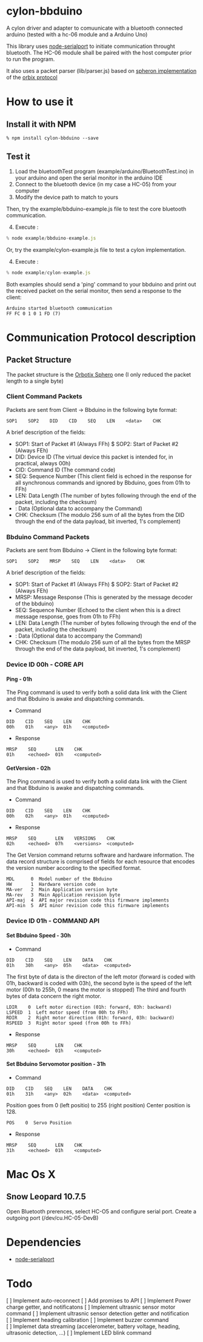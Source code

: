 # cylon-bbduino

A cylon driver and adapter to comuunicate with a bluetooth connected arduino (tested with a hc-06 module and a Arduino Uno)

This library uses [node-serialport](https://github.com/voodootikigod/node-serialport) to initiate communication throught bluetooth. The HC-06 module shall be paired with the host computer prior to run the program.

It also uses a packet parser (lib/parser.js) based on [spheron implementation](https://github.com/alchemycs/spheron) of the [orbix protocol](http://orbotixinc.github.io/Sphero-Docs/docs/sphero-api/index.html) 

# How to use it

## Install it with NPM

```
% npm install cylon-bbduino --save
```

## Test it

1. Load the bluetoothTest program (example/arduino/BluetoothTest.ino) in your arduino and open the serial monitor in the arduino IDE
2. Connect to the bluetooth device (in my case a HC-05) from your computer
3. Modify the device path to match to yours

Then, try the example/bbduino-example.js file to test the core bluetooth communication.

4. Execute :

```js
% node example/bbduino-example.js
```

Or, try the example/cylon-example.js file to test a cylon  implementation.

4. Execute :

```js
% node example/cylon-example.js
```

Both examples should send a 'ping' command to your bbduino and print out the received packet on the serial monitor, then send a response to the client:

```
Arduino started bluetooth communication
FF FC 0 1 0 1 FD (7)

```
# Communication Protocol description

## Packet Structure

The packet structure is the [Orbotix Sphero](http://orbotixinc.github.io/Sphero-Docs/docs/sphero-api/packet-structures.html) one (I only reduced the packet length to a single byte)

### Client Command Packets

Packets are sent from Client → Bbduino in the following byte format:

```
SOP1    SOP2    DID    CID    SEQ    LEN    <data>    CHK
```

A brief description of the fields:

* SOP1: Start of Packet #1 (Always FFh)
$ SOP2: Start of Packet #2 (Always FEh)
* DID: Device ID (The virtual device this packet is intended for, in practical, always 00h)
* CID: Command ID (The command code)
* SEQ: Sequence Number (This client field is echoed in the response for all synchronous commands and ignored by Bbduino, goes from 01h to FFh)
* LEN: Data Length (The number of bytes following through the end of the packet, including the checksum)
* <data>: Data (Optional data to accompany the Command)
* CHK: Checksum (The modulo 256 sum of all the bytes from the DID through the end of the data payload, bit inverted, 1's complement)

### Bbduino Command Packets

Packets are sent from Bbduino → Client in the following byte format:

```
SOP1    SOP2    MRSP    SEQ    LEN    <data>    CHK
```

A brief description of the fields:

* SOP1: Start of Packet #1 (Always FFh)
$ SOP2: Start of Packet #2 (Always FEh)
* MRSP: Message Response (This is generated by the message decoder of the bbduino)
* SEQ: Sequence Number (Echoed to the client when this is a direct message response, goes from 01h to FFh)
* LEN: Data Length (The number of bytes following through the end of the packet, including the checksum)
* <data>: Data (Optional data to accompany the Command)
* CHK: Checksum (The modulo 256 sum of all the bytes from the MRSP through the end of the data payload, bit inverted, 1's complement)

### Device ID 00h - CORE API

#### Ping - 01h

The Ping command is used to verify both a solid data link with the Client and that Bbduino is awake and dispatching commands.

* Command

```
DID    CID    SEQ    LEN    CHK
00h    01h    <any>  01h    <computed>
```

* Response

```
MRSP    SEQ       LEN    CHK
01h     <echoed>  01h    <computed>
```

#### GetVersion - 02h

The Ping command is used to verify both a solid data link with the Client and that Bbduino is awake and dispatching commands.

* Command

```
DID    CID    SEQ    LEN    CHK
00h    02h    <any>  01h    <computed>
```

* Response

```
MRSP    SEQ       LEN    VERSIONS    CHK
02h     <echoed>  07h    <versions>  <computed>
```

The Get Version command returns software and hardware information. The data record structure is comprised of fields for each resource that encodes the version number according to the specified format.

```
MDL      0  Model number of the Bbduino
HW       1  Hardware version code
MA-ver   2  Main Application version byte
MA-rev   3  Main Application revision byte
API-maj  4  API major revision code this firmware implements
API-min  5  API minor revision code this firmware implements
```

### Device ID 01h - COMMAND API

#### Set Bbduino Speed - 30h

* Command

```
DID    CID    SEQ    LEN    DATA    CHK
01h    30h    <any>  05h    <data>  <computed>
```

The first byte of data is the directon of the left motor (forward is coded with 01h, backward is coded with 03h), the second byte is the speed of the left motor (00h to 255h, 0 means the motor is stopped)
The third and fourth bytes of data concern the right motor.

```
LDIR    0  Left motor direction (01h: forward, 03h: backward)
LSPEED  1  Left motor speed (from 00h to FFh)
RDIR    2  Right motor direction (01h: forward, 03h: backward)
RSPEED  3  Right motor speed (from 00h to FFh)
```

* Response

```
MRSP    SEQ       LEN    CHK
30h     <echoed>  01h    <computed>
```

#### Set Bbduino Servomotor position - 31h

* Command

```
DID    CID    SEQ    LEN    DATA    CHK
01h    31h    <any>  02h    <data>  <computed>
```

Position goes from 0 (left positio) to 255 (right position)
Center position is 128.


```
POS    0  Servo Position
```

* Response

```
MRSP    SEQ       LEN    CHK
31h     <echoed>  01h    <computed>
```

# Mac Os X

## Snow Leopard 10.7.5

Open Bluetooth prerences, select HC-O5 and configure serial port. Create a outgoing port (/dev/cu.HC-05-DevB)

# Dependencies

* [node-serialport](https://github.com/voodootikigod/node-serialport)

# Todo

[ ] Implement auto-reconnect
[ ] Add promises to API
[ ] Implement Power charge getter, and notificatons
[ ] Implement ultrasnic sensor motor command
[ ] Implement ultrasnic sensor detection getter and notification
[ ] Implement heading calibration
[ ] Implement buzzer command
[ ] Implemet data streaming (accelerometer, battery voltage, heading, ultrasonic detection, ...)
[ ] Implement LED blink command